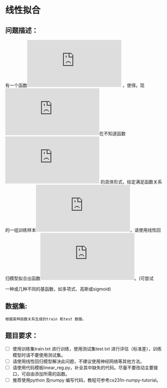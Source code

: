 # 线性拟合

## 问题描述：

有一个函数![image](http://latex.codecogs.com/gif.latex?f%3A%20%5Cmathbb%7BR%7D%5Crightarrow%20%5Cmathbb%7BR%7D) ，使得。现 ![image](http://latex.codecogs.com/gif.latex?y%20%3D%20f%28x%29)在不知道函数![image](http://latex.codecogs.com/gif.latex?f%28%5Ccdot%20%29) 的具体形式，给定满足函数关系的一组训练样本![image](http://latex.codecogs.com/gif.latex?%5Cleft%20%5C%7B%20%5Cleft%20%28%20x_%7B1%7D%2Cy_%7B1%7D%20%5Cright%20%29%2C...%2C%5Cleft%20%28%20x_%7BN%7D%2Cy_%7BN%7D%20%5Cright%20%29%20%5Cright%20%5C%7D%2CN%3D300)，请使用线性回归模型拟合出函数![image](http://latex.codecogs.com/gif.latex?y%20%3D%20f%28x%29)。(可尝试

一种或几种不同的基函数，如多项式、高斯或sigmoid)






## 数据集: 

 	根据某种函数关系生成的train 和test 数据。





## 题目要求： 

- [ ] 使用训练集train.txt 进行训练，使用测试集test.txt 进行评估（标准差），训练模型时请不要使用测试集。
- [ ] 请使用线性回归模型解决此问题，不建议使用神经网络等其他方法。
- [ ] 请使用代码模板linear_reg.py，补全其中缺失的代码。尽量不要改动主要接口，可自由添加所需的函数。
- [ ]  推荐使用python 及numpy 编写代码，教程可参考cs231n-numpy-tutorial。
